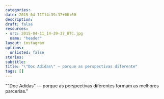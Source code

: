 ```yaml
---
categories:
date: 2015-04-11T14:39:37+00:00
description:
draft: false
resources:
- src: 2015-04-11_14-39-37_UTC.jpg
  name: "header"
layout: instagram
options:
  unlisted: false
stories:
subtitle:
title: "\"Doc Adidas\" — porque as perspectivas diferente"
tags: []
---
```


"\"Doc Adidas\" — porque as perspectivas diferentes formam as melhores parcerias."
